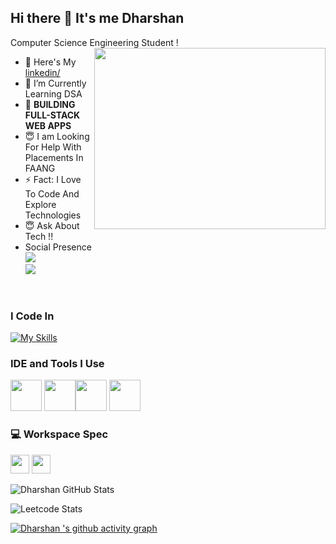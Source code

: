 ## Hi there 👋 It's me Dharshan

 Computer Science Engineering Student !
<img align="right" width="370" height="290" src="https://i.pinimg.com/originals/47/f0/34/47f0342cec72b800463bf003eac1257e.gif">
- 🔭 Here's My [ linkedin/ ](https://www.linkedin.com/in/dharshan-senthil/)                                                 
- 🌱 I’m Currently Learning  DSA
- 💼 **BUILDING FULL-STACK WEB APPS**   
- 😇 I am Looking For Help  With Placements In FAANG
- ⚡  Fact: I Love To Code And Explore Technologies
- 😇 Ask About Tech !!
- Social Presence
<br /> [<img src="https://img.shields.io/badge/LinkedIn-0077B5?style=for-the-badge&logo=linkedin&logoColor=white" />](https://www.linkedin.com/in/dharshan-senthil/) <br/>
[<img src="https://img.shields.io/badge/Twitter-1DA1F2?style=for-the-badge&logo=twitter&logoColor=white" />](https://twitter.com/Dharshan024)
 <br />



### I Code In
 [![My Skills](https://skillicons.dev/icons?i=c,cpp,python)](https://skillicons.dev)

### IDE and Tools I Use
<img height="50" width="50" src="https://img.icons8.com/color/48/000000/visual-studio-code-2019.png"/> <img height="50" width="50" src="https://img.icons8.com/color/48/000000/pycharm.png"/><img height="50" width="50" src="https://img.icons8.com/color/50/000000/git.png"/>  <img height="50" src="https://img.icons8.com/color/480/null/notion--v1.png" />

### 💻 Workspace Spec
 <img height="30" src="https://img.shields.io/badge/NVIDIA-RTX 4050-76B900?style=for-the-badge&logo=nvidia&logoColor=white"/>  <img height="30" src="https://img.shields.io/badge/INTEL- i7 13700 HX-ED1C24?style=for-the-badge&logo=intel&logoColor=blue"/> 





![Dharshan GitHub Stats](https://github-readme-stats.vercel.app/api?username=dharshanprogrammer&theme=dark&show_icons=true&hide_border=true&count_private=true)

![Leetcode Stats](https://leetcard.jacoblin.cool/Dharshan-Programmer?theme=dark&font=Marcellus&ext=contest)

[![Dharshan 's github activity graph](https://github-readme-activity-graph.vercel.app/graph?username=dharshanprogrammer&bg_color=000000&color=ffffff&line=00db2c&point=ffffff&area=true&hide_border=true)](https://github.com/ashutosh00710/github-readme-activity-graph)
